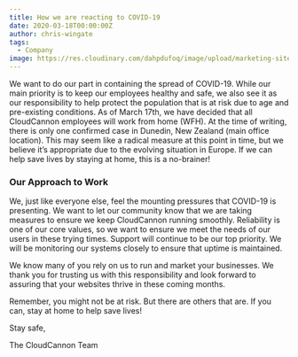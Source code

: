 ```yaml
---
title: How we are reacting to COVID-19
date: 2020-03-18T00:00:00Z
author: chris-wingate
tags:
  - Company
image: https://res.cloudinary.com/dahpdufoq/image/upload/marketing-site/blog/uploads/blog-illustration-of-someone-fighting-vrisu.jpg
---
```


We want to do our part in containing the spread of COVID-19. While our main priority is to keep our employees healthy and safe, we also see it as our responsibility to help protect the population that is at risk due to age and pre-existing conditions. As of March 17th, we have decided that all CloudCannon employees will work from home (WFH). At the time of writing, there is only one confirmed case in Dunedin, New Zealand (main office location). This may seem like a radical measure at this point in time, but we believe it’s appropriate due to the evolving situation in Europe. If we can help save lives by staying at home, this is a no-brainer\!

### Our Approach to Work

We, just like everyone else, feel the mounting pressures that COVID-19 is presenting. We want to let our community know that we are taking measures to ensure we keep CloudCannon running smoothly. Reliability is one of our core values, so we want to ensure we meet the needs of our users in these trying times. Support will continue to be our top priority. We will be monitoring our systems closely to ensure that uptime is maintained.

We know many of you rely on us to run and market your businesses. We thank you for trusting us with this responsibility and look forward to assuring that your websites thrive in these coming months.

Remember, you might not be at risk. But there are others that are. If you can, stay at home to help save lives\!

Stay safe,

The CloudCannon Team